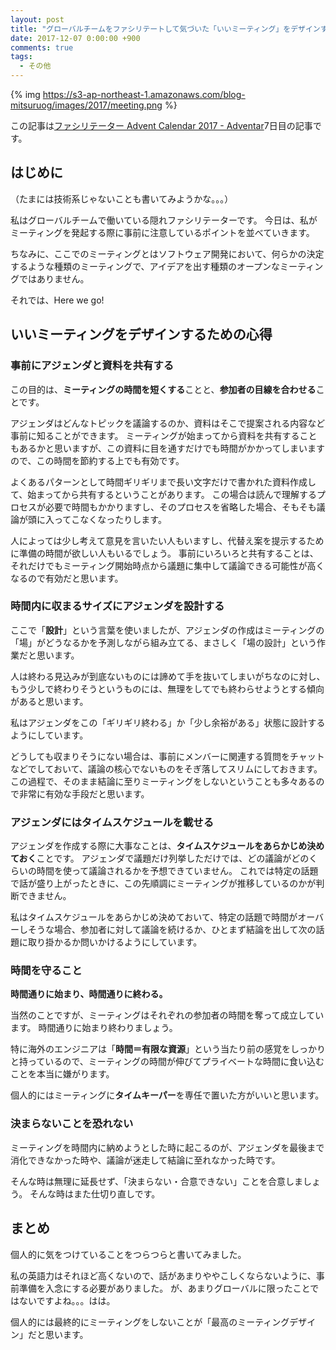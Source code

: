 ```yaml
---
layout: post
title: "グローバルチームをファシリテートして気づいた「いいミーティング」をデザインするための心得とは"
date: 2017-12-07 0:00:00 +900
comments: true
tags:
  - その他
---
```

{% img https://s3-ap-northeast-1.amazonaws.com/blog-mitsuruog/images/2017/meeting.png %}

この記事は[ファシリテーター Advent Calendar 2017 \- Adventar](https://adventar.org/calendars/2310)7日目の記事です。

<!-- more -->

## はじめに
（たまには技術系じゃないことも書いてみようかな。。。）

私はグローバルチームで働いている隠れファシリテーターです。
今日は、私がミーティングを発起する際に事前に注意しているポイントを並べていきます。

ちなみに、ここでのミーティングとはソフトウェア開発において、何らかの決定するような種類のミーティングで、アイデアを出す種類のオープンなミーティングではありません。

それでは、Here we go!

## いいミーティングをデザインするための心得

### 事前にアジェンダと資料を共有する
この目的は、**ミーティングの時間を短くする**ことと、**参加者の目線を合わせる**ことです。

アジェンダはどんなトピックを議論するのか、資料はそこで提案される内容など事前に知ることができます。
ミーティングが始まってから資料を共有することもあるかと思いますが、この資料に目を通すだけでも時間がかかってしまいますので、この時間を節約する上でも有効です。

よくあるパターンとして時間ギリギリまで長い文字だけで書かれた資料作成して、始まってから共有するということがあります。
この場合は読んで理解するプロセスが必要で時間もかかりますし、そのプロセスを省略した場合、そもそも議論が頭に入ってこなくなったりします。

人によっては少し考えて意見を言いたい人もいますし、代替え案を提示するために準備の時間が欲しい人もいるでしょう。
事前にいろいろと共有することは、それだけでもミーティング開始時点から議題に集中して議論できる可能性が高くなるので有効だと思います。

### 時間内に収まるサイズにアジェンダを設計する
ここで「**設計**」という言葉を使いましたが、アジェンダの作成はミーティングの「場」がどうなるかを予測しながら組み立てる、まさしく「場の設計」という作業だと思います。

人は終わる見込みが到底ないものには諦めて手を抜いてしまいがちなのに対し、もう少しで終わりそうというものには、無理をしてでも終わらせようとする傾向があると思います。

私はアジェンダをこの「ギリギリ終わる」か「少し余裕がある」状態に設計するようにしています。

どうしても収まりそうにない場合は、事前にメンバーに関連する質問をチャットなどでしておいて、議論の核心でないものをそぎ落してスリムにしておきます。
この過程で、そのまま結論に至りミーティングをしないということも多々あるので非常に有効な手段だと思います。

### アジェンダにはタイムスケジュールを載せる
アジェンダを作成する際に大事なことは、**タイムスケジュールをあらかじめ決めておく**ことです。
アジェンダで議題だけ列挙しただけでは、どの議論がどのくらいの時間を使って議論されるかを予想できていません。
これでは特定の話題で話が盛り上がったときに、この先順調にミーティングが推移しているのかが判断できません。

私はタイムスケジュールをあらかじめ決めておいて、特定の話題で時間がオーバーしそうな場合、参加者に対して議論を続けるか、ひとまず結論を出して次の話題に取り掛かるか問いかけるようにしています。

### 時間を守ること
**時間通りに始まり、時間通りに終わる。**

当然のことですが、ミーティングはそれぞれの参加者の時間を奪って成立しています。
時間通りに始まり終わりましょう。

特に海外のエンジニアは「**時間＝有限な資源**」という当たり前の感覚をしっかりと持っているので、ミーティングの時間が伸びてプライベートな時間に食い込むことを本当に嫌がります。

個人的にはミーティングに**タイムキーパー**を専任で置いた方がいいと思います。

### 決まらないことを恐れない
ミーティングを時間内に納めようとした時に起こるのが、アジェンダを最後まで消化できなかった時や、議論が迷走して結論に至れなかった時です。

そんな時は無理に延長せず、「決まらない・合意できない」ことを合意しましょう。
そんな時はまた仕切り直しです。

## まとめ
個人的に気をつけていることをつらつらと書いてみました。

私の英語力はそれほど高くないので、話があまりややこしくならないように、事前準備を入念にする必要がありました。
が、あまりグローバルに限ったことではないですよね。。。はは。

個人的には最終的にミーティングをしないことが「最高のミーティングデザイン」だと思います。
